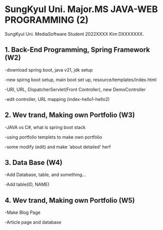 # SungKyul Uni. Major.MS JAVA-WEB PROGRAMMING (2) 

SungKyul Uni. MediaSoftware Student 2022XXXX Kim DXXXXXXX.

## **1. Back-End Programming, Spring Framework (W2)**

-download spring boot, java v21, jdk setup

-new spirng boot setup, main boot set up, resource/templates/index.html

-URI, URL, DispatcherServlet(Front Controller), new DemoController

-edit controller, URL mapping (index-hello1-hello2)

## **2. Wev trand, Making own Portfolio (W3)**

-JAVA vs C#, what is spring boot stack

-using portfolio templets to make own portfolio

-some modify (edit) and make 'about detailed' herf

## **3. Data Base (W4)**

-Add Database, table, and something...

-Add table(ID, NAME)

## **4. Wev trand, Making own Portfolio (W5)**

-Make Blog Page

-Article page and database